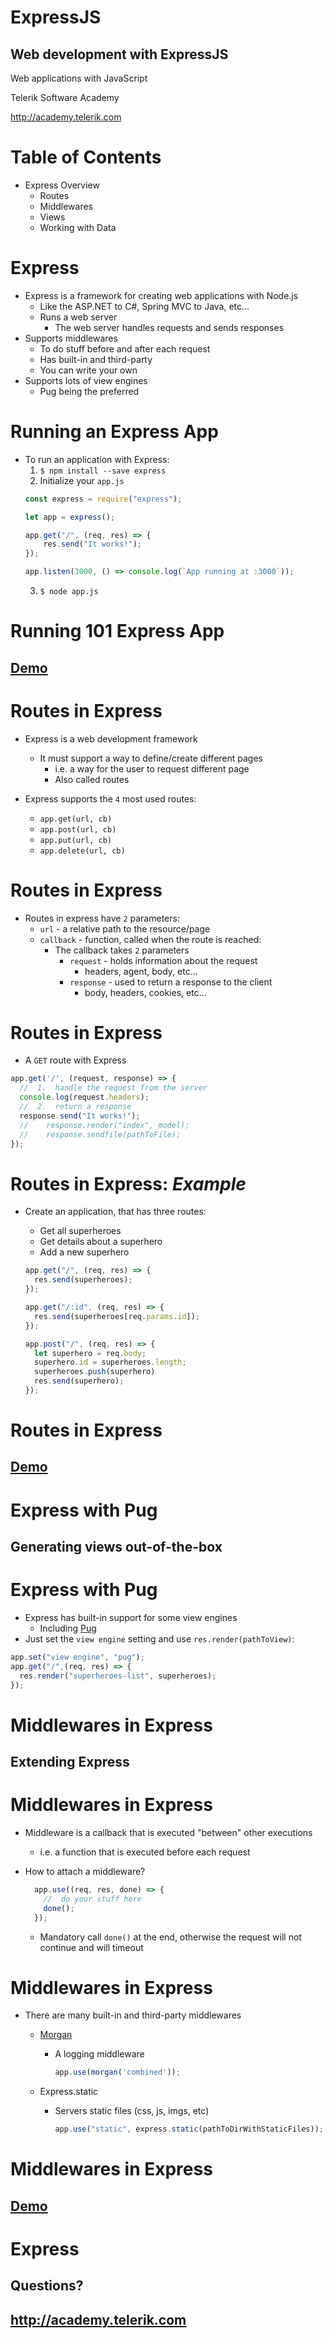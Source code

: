 <!-- section start -->
<!-- attr: { id:'', class:'slide-title', showInPresentation:true, hasScriptWrapper:true } -->

# ExpressJS
## Web development with ExpressJS

<article class="signature">
	<p class="signature-course">Web applications with JavaScript</p>
	<p class="signature-initiative">Telerik Software Academy</p>
	<a href="http://academy.telerik.com" class="signature-link">http://academy.telerik.com</a>
</article>

<!-- attr: { id:'', showInPresentation:true, hasScriptWrapper:true } -->
# Table of Contents
- Express Overview
  - Routes
  - Middlewares
  - Views
  - Working with Data

<!-- section start -->
<!-- attr: { showInPresentation:true, hasScriptWrapper:true, style: "font-size: 0.9em" } -->
# Express

- Express is a framework for creating web applications with Node.js
  - Like the ASP.NET to C#, Spring MVC to Java, etc...
  - Runs a web server
    - The web server handles requests and sends responses
- Supports middlewares
  - To do stuff before and after each request
  - Has built-in and third-party
  - You can write your own
- Supports lots of view engines
  - Pug being the preferred

<!-- attr: { showInPresentation:true, hasScriptWrapper:true, style: "font-size: 0.9em" } -->
# Running an Express App

- To run an application with Express:
  1.  `$ npm install --save express`
  2.  Initialize your `app.js`
    ```js
    const express = require("express");

    let app = express();

    app.get("/", (req, res) => {
        res.send("It works!");
    });

    app.listen(3000, () => console.log(`App running at :3000`));
    ```
  3.  `$ node app.js`

<!-- attr: {class: 'slide-section'} -->
# Running 101 Express App
## [Demo](http://)

<!-- section start -->

<!-- attr: {style: "font-size: 0.9em"} -->
# Routes in Express

- Express is a web development framework
  - It must support a way to define/create different pages
    - i.e. a way for the user to request different page
    - Also called routes

- Express supports the `4` most used routes:
  - `app.get(url, cb)`
  - `app.post(url, cb)`
  - `app.put(url, cb)`
  - `app.delete(url, cb)`

# Routes in Express

- Routes in express have `2` parameters:
  - `url` - a relative path to the resource/page
  - `callback` - function, called when the route is reached:
    - The callback takes `2` parameters
      - `request` - holds information about the request
        - headers, agent, body, etc...
      - `response` - used to return a response to the client
        - body, headers, cookies, etc...

# Routes in Express

- A `GET` route with Express

```js
app.get('/', (request, response) => {
  //  1.  handle the request from the server
  console.log(request.headers);
  //  2.  return a response
  response.send("It works!");
  //    response.render("index", model);
  //    response.sendfile(pathToFile);  
});
```

<!-- attr: {style: "font-size:0.8em"} -->
#   Routes in Express: _Example_

- Create an application, that has three routes:
  - Get all superheroes
  - Get details about a superhero
  - Add a new superhero

  ```js
  app.get("/", (req, res) => {
    res.send(superheroes);
  });

  app.get("/:id", (req, res) => {
    res.send(superheroes[req.params.id]);
  });

  app.post("/", (req, res) => {
    let superhero = req.body;
    superhero.id = superheroes.length;
    superheroes.push(superhero)
    res.send(superhero);
  });
  ```

<!-- attr: {class: "slide-section"} -->
# Routes in Express
##  [Demo](http://)

<!-- section start -->

<!-- attr: {class: "slide-section"} -->
# Express with Pug
##  Generating views out-of-the-box

# Express with Pug

- Express has built-in support for some view engines
  - Including [Pug](https://github.com/pugjs/pug)
- Just set the `view engine` setting and use `res.render(pathToView)`:

```js
app.set("view engine", "pug");
app.get("/",(req, res) => {
  res.render("superheroes-list", superheroes);
});
```

<!-- section start -->

<!-- attr: {class: "slide-section"}  -->
# Middlewares in Express
##  Extending Express

# Middlewares in Express

- Middleware is a callback that is executed "between" other executions
  - i.e. a function that is executed before each request
- How to attach a middleware?

  ```js
    app.use((req, res, done) => {
      //  do your stuff here
      done();
    });
  ```

  - Mandatory call `done()` at the end, otherwise the request will not continue and will timeout

# Middlewares in Express

- There are many built-in and third-party middlewares
  - [Morgan](https://github.com/expressjs/morgan)
    - A logging middleware

      ```js
      app.use(morgan('combined'));
      ```

  - Express.static
    - Servers static files (css, js, imgs, etc)

      ```js
      app.use("static", express.static(pathToDirWithStaticFiles));
      ```

<!-- attr: {class: "slide-section"} -->
# Middlewares in Express
##  [Demo](http://)

<!-- section start -->
<!-- attr: { class:'slide-section', showInPresentation:true, hasScriptWrapper:true } -->
# Express
## Questions?
## http://academy.telerik.com
